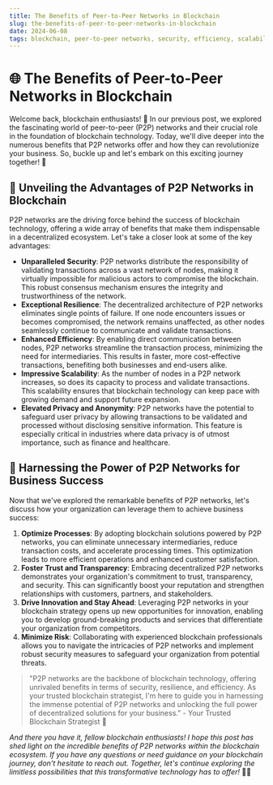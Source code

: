 ```yaml
---
title: The Benefits of Peer-to-Peer Networks in Blockchain
slug: the-benefits-of-peer-to-peer-networks-in-blockchain
date: 2024-06-08
tags: blockchain, peer-to-peer networks, security, efficiency, scalability
---
```


# 🌐 The Benefits of Peer-to-Peer Networks in Blockchain

Welcome back, blockchain enthusiasts! 🙌 In our previous post, we explored the fascinating world of peer-to-peer (P2P) networks and their crucial role in the foundation of blockchain technology. Today, we'll dive deeper into the numerous benefits that P2P networks offer and how they can revolutionize your business. So, buckle up and let's embark on this exciting journey together! 🚀

## 🌟 Unveiling the Advantages of P2P Networks in Blockchain

P2P networks are the driving force behind the success of blockchain technology, offering a wide array of benefits that make them indispensable in a decentralized ecosystem. Let's take a closer look at some of the key advantages:

- **Unparalleled Security**: P2P networks distribute the responsibility of validating transactions across a vast network of nodes, making it virtually impossible for malicious actors to compromise the blockchain. This robust consensus mechanism ensures the integrity and trustworthiness of the network.
- **Exceptional Resilience**: The decentralized architecture of P2P networks eliminates single points of failure. If one node encounters issues or becomes compromised, the network remains unaffected, as other nodes seamlessly continue to communicate and validate transactions.
- **Enhanced Efficiency**: By enabling direct communication between nodes, P2P networks streamline the transaction process, minimizing the need for intermediaries. This results in faster, more cost-effective transactions, benefiting both businesses and end-users alike.
- **Impressive Scalability**: As the number of nodes in a P2P network increases, so does its capacity to process and validate transactions. This scalability ensures that blockchain technology can keep pace with growing demand and support future expansion.
- **Elevated Privacy and Anonymity**: P2P networks have the potential to safeguard user privacy by allowing transactions to be validated and processed without disclosing sensitive information. This feature is especially critical in industries where data privacy is of utmost importance, such as finance and healthcare.

## 💼 Harnessing the Power of P2P Networks for Business Success

Now that we've explored the remarkable benefits of P2P networks, let's discuss how your organization can leverage them to achieve business success:

1. **Optimize Processes**: By adopting blockchain solutions powered by P2P networks, you can eliminate unnecessary intermediaries, reduce transaction costs, and accelerate processing times. This optimization leads to more efficient operations and enhanced customer satisfaction.
2. **Foster Trust and Transparency**: Embracing decentralized P2P networks demonstrates your organization's commitment to trust, transparency, and security. This can significantly boost your reputation and strengthen relationships with customers, partners, and stakeholders.
3. **Drive Innovation and Stay Ahead**: Leveraging P2P networks in your blockchain strategy opens up new opportunities for innovation, enabling you to develop ground-breaking products and services that differentiate your organization from competitors.
4. **Minimize Risk**: Collaborating with experienced blockchain professionals allows you to navigate the intricacies of P2P networks and implement robust security measures to safeguard your organization from potential threats.

> "P2P networks are the backbone of blockchain technology, offering unrivaled benefits in terms of security, resilience, and efficiency. As your trusted blockchain strategist, I'm here to guide you in harnessing the immense potential of P2P networks and unlocking the full power of decentralized solutions for your business." - Your Trusted Blockchain Strategist 🚀

*And there you have it, fellow blockchain enthusiasts! I hope this post has shed light on the incredible benefits of P2P networks within the blockchain ecosystem. If you have any questions or need guidance on your blockchain journey, don't hesitate to reach out. Together, let's continue exploring the limitless possibilities that this transformative technology has to offer!* 🌟✨